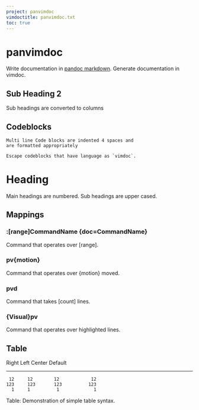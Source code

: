 ```yaml
---
project: panvimdoc
vimdoctitle: panvimdoc.txt
toc: true
---
```


# panvimdoc

Write documentation in [pandoc markdown](https://pandoc.org/MANUAL.html).
Generate documentation in vimdoc.

## Sub Heading 2

Sub headings are converted to columns

## Codeblocks

```
Multi line Code blocks are indented 4 spaces and
are formatted appropriately
```

```vimdoc
Escape codeblocks that have language as `vimdoc`.
```

# Heading

Main headings are numbered.
Sub headings are upper cased.

## Mappings

### :[range]CommandName {doc=CommandName}

Command that operates over [range].

### pv{motion}

Command that operates over {motion} moved.

### pvd

Command that takes [count] lines.

### {Visual}pv

Command that operates over highlighted lines.

## Table

  Right     Left     Center     Default
-------     ------ ----------   -------
     12     12        12            12
    123     123       123          123
      1     1          1             1

Table:  Demonstration of simple table syntax.
